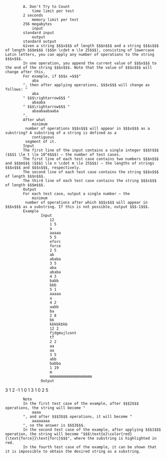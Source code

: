 			A. Don't Try to Count
				time limit per test
			2 seconds
				memory limit per test
			256 megabytes
				input
			standard input
				output
			standard output
			Given a string $$$x$$$ of length $$$n$$$ and a string $$$s$$$ of length $$$m$$$ ($$$n \cdot m \le 25$$$), consisting of lowercase Latin letters, you can apply any number of operations to the string $$$x$$$.
			In one operation, you append the current value of $$$x$$$ to the end of the string $$$x$$$. Note that the value of $$$x$$$ will change after this.
			For example, if $$$x =$$$"
				aba
			", then after applying operations, $$$x$$$ will change as follows: "
				aba
			" $$$\rightarrow$$$ "
				abaaba
			" $$$\rightarrow$$$ "
				abaabaabaaba
			".
			After what 
				minimum
			 number of operations $$$s$$$ will appear in $$$x$$$ as a substring? A substring of a string is defined as a 
				contiguous
			 segment of it.
			Input
			The first line of the input contains a single integer $$$t$$$ ($$$1 \le t \le 10^4$$$) — the number of test cases.
			The first line of each test case contains two numbers $$$n$$$ and $$$m$$$ ($$$1 \le n \cdot m \le 25$$$) — the lengths of strings $$$x$$$ and $$$s$$$, respectively.
			The second line of each test case contains the string $$$x$$$ of length $$$n$$$.
			The third line of each test case contains the string $$$s$$$ of length $$$m$$$.
			Output
			For each test case, output a single number — the 
				minimum
			 number of operations after which $$$s$$$ will appear in $$$x$$$ as a substring. If this is not possible, output $$$-1$$$.
			Example
					Input
						12
						1 5
						a
						aaaaa
						5 5
						eforc
						force
						2 5
						ab
						ababa
						3 5
						aba
						ababa
						4 3
						babb
						bbb
						5 1
						aaaaa
						a
						4 2
						aabb
						ba
						2 8
						bk
						kbkbkbkb
						12 2
						fjdgmujlcont
						tf
						2 2
						aa
						aa
						3 5
						abb
						babba
						1 19
						m
						mmmmmmmmmmmmmmmmmmm
					Output
					
3
1
2
-1
1
0
1
3
1
0
2
5

			Note
			In the first test case of the example, after $$$2$$$ operations, the string will become "
				aaaa
			", and after $$$3$$$ operations, it will become "
				aaaaaaaa
			", so the answer is $$$3$$$.
			In the second test case of the example, after applying $$$1$$$ operation, the string will become "$$$\text{e}\color{red}{\text{force}}\text{forc}$$$", where the substring is highlighted in red.
			In the fourth test case of the example, it can be shown that it is impossible to obtain the desired string as a substring.

